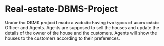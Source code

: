 # Real-estate-DBMS-Project
Under the DBMS project I made a website having two types of users estste Officer and Agents. Agents are supposed to sell the houses and update the details of the owner of the house and the customers. Agents will show the houses to the customers according to their preferences. 
